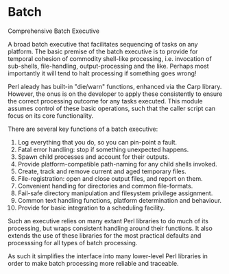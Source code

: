# Batch
Comprehensive Batch Executive

A broad batch executive that facilitates sequencing of tasks on any platform.
The basic premise of the batch executive is to provide for temporal cohesion of
commodity shell-like processing, i.e. invocation of sub-shells, file-handling, 
output-processing and the like.  Perhaps most importantly it will tend to halt
processing if something goes wrong! 

Perl aleady has built-in "die/warn" functions, enhanced via the Carp library.
However, the onus is on the developer to apply these consistently to ensure
the correct processing outcome for any tasks executed.
This module assumes control of these basic operations, such that the caller 
script can focus on its core functionality.

There are several key functions of a batch executive:

 1. Log everything that you do, so you can pin-point a fault.
 2. Fatal error handling: stop if something unexpected happens.
 3. Spawn child processes and account for their outputs.
 4. Provide platform-compatible path-naming for any child shells invoked.
 5. Create, track and remove current and aged temporary files.
 6. File-registration: open and close output files, and report on them.
 7. Convenient handling for directories and common file-formats.
 8. Fail-safe directory manipulation and filesystem privilege assignment.
 9. Common text handling functions, platform determination and behaviour.
10. Provide for basic integration to a scheduling facility.

Such an executive relies on many extant Perl libraries to do much of its 
processing, but wraps consistent handling around their functions.
It also extends the use of these libraries for the most practical defaults
and processsing for all types of batch processing.

As such it simplifies the interface into many lower-level Perl libraries 
in order to make batch processing more reliable and traceable.


